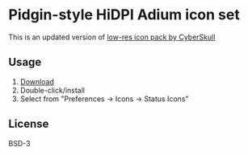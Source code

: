 # Pidgin-style HiDPI Adium icon set

This is an updated version of [low-res icon pack by CyberSkull](http://www.adiumxtras.com/index.php?a=xtras&xtra_id=4308)

## Usage

1. [Download](https://github.com/aleksandrs-ledovskis/adium-pidgin-hidpi-statusicons/releases/download/v1.01/Pidgin.Status.HiDPI.AdiumStatusIcons.v1.01.zip)
2. Double-click/install
3. Select from "Preferences -> Icons -> Status Icons"

## License

BSD-3
